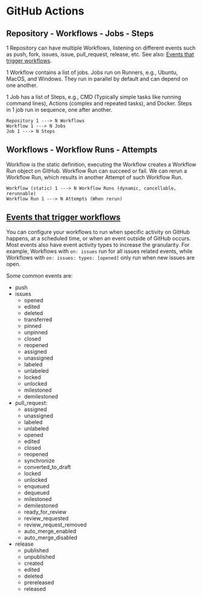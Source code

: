 # GitHub Actions

## Repository - Workflows - Jobs - Steps

1 Repository can have multiple Workflows, listening on different events such as push, fork, issues, issue, pull_request,
release, etc. See
also: [Events that trigger workflows](https://docs.github.com/en/actions/using-workflows/events-that-trigger-workflows).

1 Workflow contains a list of jobs. Jobs run on Runners, e.g., Ubuntu, MacOS, and Windows. They run in parallel by
default and can depend on one another.

1 Job has a list of Steps, e.g., CMD (Typically simple tasks like running command lines), Actions (complex and
repeated tasks), and Docker. Steps in 1 job run in sequence, one after another.

```
Repository 1 ---> N Workflows
Workflow 1 ---> N Jobs
Job 1 ---> N Steps
```

## Workflows - Workflow Runs - Attempts

Workflow is the static definition, executing the Workflow creates a Workflow Run object on GitHub. Workflow Run can
succeed or fail. We can rerun a Workflow Run, which results in another Attempt of such Workflow Run.

```
Workflow (static) 1 ---> N Workflow Runs (dynamic, cancellable, rerunnable)
Workflow Run 1 ---> N Attempts (When rerun)
```

## [Events that trigger workflows](https://docs.github.com/en/actions/using-workflows/events-that-trigger-workflows)

You can configure your workflows to run when specific activity on GitHub happens, at a scheduled time, or when an event
outside of GitHub occurs. Most events also have event activity types to increase the granularity. For
example, Workflows with `on: issues` run for all issues related events, while Workflows with
`on: issues: types: [opened]` only run when new issues are open.

Some common events are:
- push
- issues
  - opened
  - edited
  - deleted
  - transferred
  - pinned
  - unpinned
  - closed
  - reopened
  - assigned
  - unassigned
  - labeled
  - unlabeled
  - locked
  - unlocked
  - milestoned
  - demilestoned
- pull_request:
  - assigned
  - unassigned
  - labeled
  - unlabeled
  - opened
  - edited
  - closed
  - reopened
  - synchronize
  - converted_to_draft
  - locked
  - unlocked
  - enqueued
  - dequeued
  - milestoned
  - demilestoned
  - ready_for_review
  - review_requested
  - review_request_removed
  - auto_merge_enabled
  - auto_merge_disabled
- release
  - published
  - unpublished
  - created
  - edited
  - deleted
  - prereleased
  - released